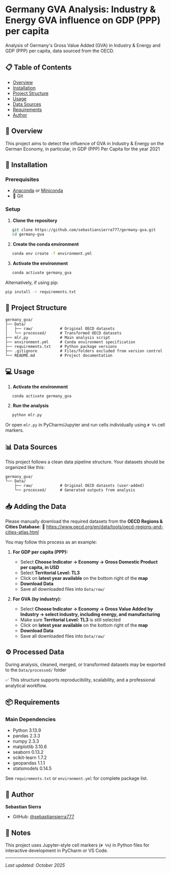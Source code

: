 # Germany GVA Analysis: Industry & Energy GVA influence on GDP (PPP) per capita

Analysis of Germany's Gross Value Added (GVA) in Industry & Energy and GDP (PPP) per capita, data sourced from the OECD.

## 📋 Table of Contents

- [Overview](#overview)
- [Installation](#installation)
- [Project Structure](#project-structure)
- [Usage](#usage)
- [Data Sources](#data-sources)
- [Requirements](#requirements)
- [Author](#author)

## 🎯 Overview

This project aims to detect the influence of GVA in Industry & Energy on the German Economy, in particular, in GDP (PPP) Per Capita for the year 2021

## 🚀 Installation

### Prerequisites

- [Anaconda](https://www.anaconda.com/products/distribution) or [Miniconda](https://docs.conda.io/en/latest/miniconda.html)
- 🔧 Git

### Setup

1. **Clone the repository**
```bash
   git clone https://github.com/sebastiansierra777/germany-gva.git
   cd germany-gva
```

2. **Create the conda environment**
```bash
   conda env create -f environment.yml
```

3. **Activate the environment**
```bash
   conda activate germany_gva
```

Alternatively, if using pip:
```bash
pip install -r requirements.txt
```

## 📁 Project Structure
```
germany_gva/
├── Data/
│   ├── raw/            # Original OECD datasets 
│   └── processed/      # Transformed OECD datasets
├── mlr.py              # Main analysis script
├── environment.yml     # Conda environment specification
├── requirements.txt    # Python package versions
├── .gitignore          # Files/folders excluded from version control
└── README.md           # Project documentation
```

## 💻 Usage

1. **Activate the environment**
```bash
   conda activate germany_gva
```

2. **Run the analysis**
```bash
   python mlr.py
```

   Or open `mlr.py` in PyCharm/Jupyter and run cells individually using `# %%` cell markers.

## 📊 Data Sources

This project follows a clean data pipeline structure. Your datasets should be organized like this:
```
germany_gva/
└── Data/
    ├── raw/            # Original OECD datasets (user-added)
    └── processed/      # Generated outputs from analysis
```

## 📥 Adding the Data

Please manually download the required datasets from the **OECD Regions & Cities Database**:
🔗 https://www.oecd.org/en/data/tools/oecd-regions-and-cities-atlas.html

You may follow this process as an example:

1. **For GDP per capita (PPP):**
   - Select **Choose Indicator → Economy → Gross Domestic Product per capita, in USD**
   - Select **Territorial Level: TL3**
   - Click on **latest year available** on the bottom right of the **map**
   - **Download Data**
   - Save all downloaded files into `Data/raw/`

2. **For GVA (by industry):**
   - Select **Choose Indicator → Economy → Gross Value Added by Industry -> select industry, including energy, and manufacturing**
   - Make sure **Territorial Level: TL3** is still selected
   - Click on **latest year available** on the bottom right of the **map**
   - **Download Data**
   - Save all downloaded files into `Data/raw/`

## ⚙️ Processed Data

During analysis, cleaned, merged, or transformed datasets may be exported to the `Data/processed/` folder

✅ This structure supports reproducibility, scalability, and a professional analytical workflow.

## 📦 Requirements

### Main Dependencies

- Python 3.13.9
- pandas 2.3.3
- numpy 2.3.3
- matplotlib 3.10.6
- seaborn 0.13.2
- scikit-learn 1.7.2
- geopandas 1.1.1
- statsmodels 0.14.5

See `requirements.txt` or `environment.yml` for complete package list.

## 👤 Author

**Sebastian Sierra**

- GitHub: [@sebastiansierra777](https://github.com/sebastiansierra777)

## 📝 Notes

This project uses Jupyter-style cell markers (`# %%`) in Python files for interactive development in PyCharm or VS Code.

---

*Last updated: October 2025*